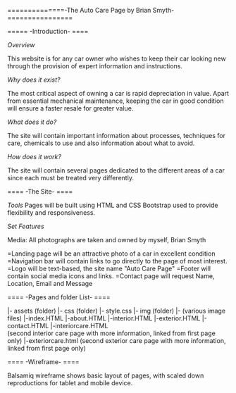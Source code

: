
==============-The Auto Care Page by Brian Smyth-================

===== -Introduction- ====

*Overview*

This website is for any car owner who wishes to keep their car looking new through the provision of expert information and instructions. 

*Why does it exist?*

The most critical aspect of owning a car is rapid depreciation in value. Apart from essential mechanical maintenance, keeping the car in good condition will ensure a faster resale for greater value. 

*What does it do?*

The site will contain important information about processes, techniques for care, chemicals to use and also information about what to avoid. 

*How does it work?*

The site will contain several pages dedicated to the different areas of a car since each must be treated very differently. 

==== -The Site- ====

*Tools*
Pages will be built using HTML and CSS 
Bootstrap used to provide flexibility and responsiveness.

*Set Features*

Media: All photographs are taken and owned by myself, Brian Smyth

=Landing page will be an attractive photo of a car in excellent condition
=Navigation bar will contain links to go directly to the page of most interest.
=Logo will be text-based, the site name "Auto Care Page"
=Footer will contain social media icons and links.
=Contact page will request Name, Location, Email and Message

==== -Pages and folder List- ====

|- assets (folder)
     |- css  (folder)
             |- style.css 
     |- img (folder)
            |- (various image files)
|-index.HTML
|-about.HTML
|-interior.HTML
|-exterior.HTML
|-contact.HTML
|-interiorcare.HTML     
    (second interior care page with more information, linked from first page only)
|-exteriorcare.html 
    (second exterior care page with more information, linked from first page only)

==== -Wireframe- ====

Balsamiq wireframe shows basic layout of pages, with scaled down reproductions for tablet and mobile device. 

